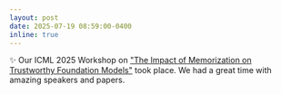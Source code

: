 ```yaml
---
layout: post
date: 2025-07-19 08:59:00-0400
inline: true
---
```


:sparkles: Our ICML 2025 Workshop on ["The Impact of Memorization on Trustworthy Foundation Models"](https://icml2025memfm.github.io/) took place. We had a great time with amazing speakers and papers.
